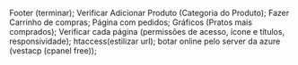 Footer (terminar);
Verificar Adicionar Produto (Categoria do Produto);
Fazer Carrinho de compras;
Página com pedidos;
Gráficos (Pratos mais comprados);
Verificar cada página (permissões de acesso, ícone e títulos, responsividade);
htaccess(estilizar url);
botar online pelo server da azure (vestacp (cpanel free));